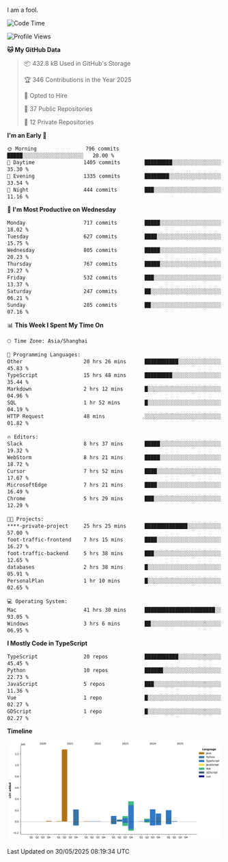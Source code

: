 I am a fool.

<!--START_SECTION:waka-->
![Code Time](http://img.shields.io/badge/Code%20Time-3%2C101%20hrs%2015%20mins-blue)

![Profile Views](http://img.shields.io/badge/Profile%20Views-4-blue)

**🐱 My GitHub Data** 

> 📦 432.8 kB Used in GitHub's Storage 
 > 
> 🏆 346 Contributions in the Year 2025
 > 
> 💼 Opted to Hire
 > 
> 📜 37 Public Repositories 
 > 
> 🔑 12 Private Repositories 
 > 
**I'm an Early 🐤** 

```text
🌞 Morning                796 commits         █████░░░░░░░░░░░░░░░░░░░░   20.00 % 
🌆 Daytime                1405 commits        █████████░░░░░░░░░░░░░░░░   35.30 % 
🌃 Evening                1335 commits        ████████░░░░░░░░░░░░░░░░░   33.54 % 
🌙 Night                  444 commits         ███░░░░░░░░░░░░░░░░░░░░░░   11.16 % 
```
📅 **I'm Most Productive on Wednesday** 

```text
Monday                   717 commits         █████░░░░░░░░░░░░░░░░░░░░   18.02 % 
Tuesday                  627 commits         ████░░░░░░░░░░░░░░░░░░░░░   15.75 % 
Wednesday                805 commits         █████░░░░░░░░░░░░░░░░░░░░   20.23 % 
Thursday                 767 commits         █████░░░░░░░░░░░░░░░░░░░░   19.27 % 
Friday                   532 commits         ███░░░░░░░░░░░░░░░░░░░░░░   13.37 % 
Saturday                 247 commits         ██░░░░░░░░░░░░░░░░░░░░░░░   06.21 % 
Sunday                   285 commits         ██░░░░░░░░░░░░░░░░░░░░░░░   07.16 % 
```


📊 **This Week I Spent My Time On** 

```text
🕑︎ Time Zone: Asia/Shanghai

💬 Programming Languages: 
Other                    20 hrs 26 mins      ███████████░░░░░░░░░░░░░░   45.83 % 
TypeScript               15 hrs 48 mins      █████████░░░░░░░░░░░░░░░░   35.44 % 
Markdown                 2 hrs 12 mins       █░░░░░░░░░░░░░░░░░░░░░░░░   04.96 % 
SQL                      1 hr 52 mins        █░░░░░░░░░░░░░░░░░░░░░░░░   04.19 % 
HTTP Request             48 mins             ░░░░░░░░░░░░░░░░░░░░░░░░░   01.82 % 

🔥 Editors: 
Slack                    8 hrs 37 mins       █████░░░░░░░░░░░░░░░░░░░░   19.32 % 
WebStorm                 8 hrs 21 mins       █████░░░░░░░░░░░░░░░░░░░░   18.72 % 
Cursor                   7 hrs 52 mins       ████░░░░░░░░░░░░░░░░░░░░░   17.67 % 
MicrosoftEdge            7 hrs 21 mins       ████░░░░░░░░░░░░░░░░░░░░░   16.49 % 
Chrome                   5 hrs 29 mins       ███░░░░░░░░░░░░░░░░░░░░░░   12.29 % 

🐱‍💻 Projects: 
****-private-project     25 hrs 25 mins      ██████████████░░░░░░░░░░░   57.00 % 
foot-traffic-frontend    7 hrs 15 mins       ████░░░░░░░░░░░░░░░░░░░░░   16.27 % 
foot-traffic-backend     5 hrs 38 mins       ███░░░░░░░░░░░░░░░░░░░░░░   12.65 % 
databases                2 hrs 38 mins       █░░░░░░░░░░░░░░░░░░░░░░░░   05.91 % 
PersonalPlan             1 hr 10 mins        █░░░░░░░░░░░░░░░░░░░░░░░░   02.65 % 

💻 Operating System: 
Mac                      41 hrs 30 mins      ███████████████████████░░   93.05 % 
Windows                  3 hrs 6 mins        ██░░░░░░░░░░░░░░░░░░░░░░░   06.95 % 
```

**I Mostly Code in TypeScript** 

```text
TypeScript               20 repos            ███████████░░░░░░░░░░░░░░   45.45 % 
Python                   10 repos            ██████░░░░░░░░░░░░░░░░░░░   22.73 % 
JavaScript               5 repos             ███░░░░░░░░░░░░░░░░░░░░░░   11.36 % 
Vue                      1 repo              █░░░░░░░░░░░░░░░░░░░░░░░░   02.27 % 
GDScript                 1 repo              █░░░░░░░░░░░░░░░░░░░░░░░░   02.27 % 
```



**Timeline**

![Lines of Code chart](https://raw.githubusercontent.com/VeejaLiu/VeejaLiu/master/assets/bar_graph.png)


 Last Updated on 30/05/2025 08:19:34 UTC
<!--END_SECTION:waka-->
